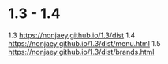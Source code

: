 # 1.3 - 1.4
1.3 https://nonjaey.github.io/1.3/dist
1.4 https://nonjaey.github.io/1.3/dist/menu.html
1.5 https://nonjaey.github.io/1.3/dist/brands.html